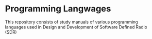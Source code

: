 # Programming Langwages
This repository consists of study manuals of various programming languages used in Design and Development of  Software Defined Radio (SDR)
